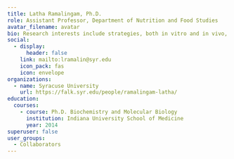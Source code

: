 ```yaml
---
title: Latha Ramalingam, Ph.D.
role: Assistant Professor, Department of Nutrition and Food Studies
avatar_filename: avatar
bio: Research interests include strategies, both in vitro and in vivo, to investigate the effects of Bioactives (omega-3 fatty acids) in maternal obesity, role of the Renin Angiotensin System (RAS) in beta cells, and the interactions between adipocytes and beta cells and their influence on diabetes and obesity.
social:
  - display:
      header: false
    link: mailto:lramalin@syr.edu
    icon_pack: fas
    icon: envelope
organizations:
  - name: Syracuse University
    url: https://falk.syr.edu/people/ramalingam-latha/
education:
  courses:
    - course: Ph.D. Biochemistry and Molecular Biology
      institution: Indiana University School of Medicine
      year: 2014
superuser: false
user_groups:
  - Collaborators
---
```


